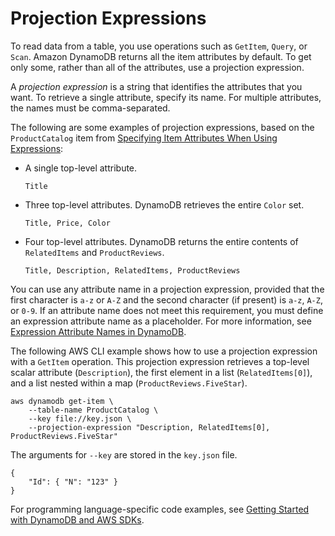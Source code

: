 # Projection Expressions<a name="Expressions.ProjectionExpressions"></a>

To read data from a table, you use operations such as `GetItem`, `Query`, or `Scan`\. Amazon DynamoDB returns all the item attributes by default\. To get only some, rather than all of the attributes, use a projection expression\.

A *projection expression* is a string that identifies the attributes that you want\. To retrieve a single attribute, specify its name\. For multiple attributes, the names must be comma\-separated\.

The following are some examples of projection expressions, based on the `ProductCatalog` item from [Specifying Item Attributes When Using Expressions](Expressions.Attributes.md):
+ A single top\-level attribute\.

  `Title `
+ Three top\-level attributes\. DynamoDB retrieves the entire `Color` set\.

  `Title, Price, Color`
+ Four top\-level attributes\. DynamoDB returns the entire contents of `RelatedItems` and `ProductReviews`\.

  `Title, Description, RelatedItems, ProductReviews`

You can use any attribute name in a projection expression, provided that the first character is `a-z` or `A-Z` and the second character \(if present\) is `a-z`, `A-Z`, or `0-9`\. If an attribute name does not meet this requirement, you must define an expression attribute name as a placeholder\. For more information, see [Expression Attribute Names in DynamoDB](Expressions.ExpressionAttributeNames.md)\.

The following AWS CLI example shows how to use a projection expression with a `GetItem` operation\. This projection expression retrieves a top\-level scalar attribute \(`Description`\), the first element in a list \(`RelatedItems[0]`\), and a list nested within a map \(`ProductReviews.FiveStar`\)\.

```
aws dynamodb get-item \
    --table-name ProductCatalog \
    --key file://key.json \
    --projection-expression "Description, RelatedItems[0], ProductReviews.FiveStar"
```

The arguments for `--key` are stored in the `key.json` file\.

```
{
    "Id": { "N": "123" }
}
```

For programming language\-specific code examples, see [Getting Started with DynamoDB and AWS SDKs](GettingStarted.md)\.
